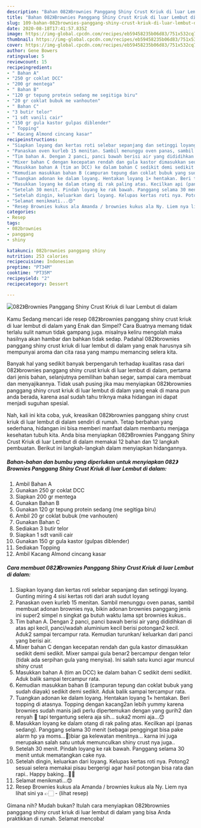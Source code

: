 ```yaml
---
description: "Bahan 082》Brownies Panggang Shiny Crust Kriuk di luar Lembut di dalam | Resep Bumbu 082》Brownies Panggang Shiny Crust Kriuk di luar Lembut di dalam Yang Menggugah Selera"
title: "Bahan 082》Brownies Panggang Shiny Crust Kriuk di luar Lembut di dalam | Resep Bumbu 082》Brownies Panggang Shiny Crust Kriuk di luar Lembut di dalam Yang Menggugah Selera"
slug: 109-bahan-082brownies-panggang-shiny-crust-kriuk-di-luar-lembut-di-dalam-resep-bumbu-082brownies-panggang-shiny-crust-kriuk-di-luar-lembut-di-dalam-yang-menggugah-selera
date: 2020-08-18T17:41:57.835Z
image: https://img-global.cpcdn.com/recipes/eb59458235b06d83/751x532cq70/082brownies-panggang-shiny-crust-kriuk-di-luar-lembut-di-dalam-foto-resep-utama.jpg
thumbnail: https://img-global.cpcdn.com/recipes/eb59458235b06d83/751x532cq70/082brownies-panggang-shiny-crust-kriuk-di-luar-lembut-di-dalam-foto-resep-utama.jpg
cover: https://img-global.cpcdn.com/recipes/eb59458235b06d83/751x532cq70/082brownies-panggang-shiny-crust-kriuk-di-luar-lembut-di-dalam-foto-resep-utama.jpg
author: Gene Bowers
ratingvalue: 5
reviewcount: 15
recipeingredient:
- " Bahan A"
- "250 gr coklat DCC"
- "200 gr mentega"
- " Bahan B"
- "120 gr tepung protein sedang me segitiga biru"
- "20 gr coklat bubuk me vanhouten"
- " Bahan C"
- "3 butir telor"
- "1 sdt vanili cair"
- "150 gr gula kastor gulpas diblender"
- " Topping"
- " Kacang Almond cincang kasar"
recipeinstructions:
- "Siapkan loyang dan kertas roti selebar sepanjang dan setinggi loyang. Gunting miring 4 sisi kertas roti dari arah sudut loyang"
- "Panaskan oven kurleb 15 menitan. Sambil menunggu oven panas, sambil membuat adonan brownies nya, bikin adonan brownies panggang jenis ini super2 simpel n singkat ga butuh waktu lama spt brownies kukus.."
- "Tim bahan A. Dengan 2 panci, panci bawah berisi air yang dididihkan di atas api kecil, panci/wadah aluminium kecil berisi potongan2 kecil. Aduk2 sampai tercampur rata. Kemudian turunkan/ keluarkan dari panci yang berisi air."
- "Mixer bahan C dengan kecepatan rendah dan gula kastor dimasukkan sedikit demi sedikit. Mixer sampai gula benar2 bercampur dengan telor (tidak ada serpihan gula yang menyisa). Ini salah satu kunci agar muncul shiny crust"
- "Masukkan bahan A (tim an DCC) ke dalam bahan C sedikit demi sedikit. Aduk balik sampai tercampur rata."
- "Kemudian masukkan bahan B (campuran tepung dan coklat bubuk yang sudah diayak) sedikit demi sedikit. Aduk balik sampai tercampur rata."
- "Tuangkan adonan ke dalam loyang. Hentakan loyang 1× hentakan. Beri topping di atasnya. Topping dengan kacang2an lebih yummy karena brownies sudah manis jadi perlu dipertemukan dengan yang gurih2 dan renyah 🤗 tapi tergantung selera aja sih... suka2 momi aja...😊"
- "Masukkan loyang ke dalam otang di rak paling atas. Kecilkan api (panas sedang). Panggang selama 30 menit (sebagai penggingat bisa pake alarm hp ya moms...🤗)biar ga kelewatan menitnya... karna ini juga merupakan salah satu untuk memunculkan shiny crust nya juga.."
- "Setelah 30 menit. Pindah loyang ke rak bawah. Panggang selama 30 menit untuk mematangkan cake nya."
- "Setelah dingin, keluarkan dari loyang. Kelupas kertas roti nya. Potong2 sesuai selera memakai pisau bergerigi agar hasil potongan bisa rata dan rapi.. Happy baking...🥰🤗"
- "Selamat menikmati...😍"
- "Resep Brownies kukus ala Amanda / brownies kukus ala Ny. Liem nya lihat sini ya 👉🏻             (lihat resep)"
categories:
- Resep
tags:
- 082brownies
- panggang
- shiny

katakunci: 082brownies panggang shiny 
nutrition: 253 calories
recipecuisine: Indonesian
preptime: "PT34M"
cooktime: "PT35M"
recipeyield: "2"
recipecategory: Dessert

---
```



![082》Brownies Panggang Shiny Crust Kriuk di luar Lembut di dalam](https://img-global.cpcdn.com/recipes/eb59458235b06d83/751x532cq70/082brownies-panggang-shiny-crust-kriuk-di-luar-lembut-di-dalam-foto-resep-utama.jpg)

Kamu Sedang mencari ide resep 082》brownies panggang shiny crust kriuk di luar lembut di dalam yang Enak dan Simpel? Cara Buatnya memang tidak terlalu sulit namun tidak gampang juga. misalnya keliru mengolah maka hasilnya akan hambar dan bahkan tidak sedap. Padahal 082》brownies panggang shiny crust kriuk di luar lembut di dalam yang enak harusnya sih mempunyai aroma dan cita rasa yang mampu memancing selera kita.

Banyak hal yang sedikit banyak berpengaruh terhadap kualitas rasa dari 082》brownies panggang shiny crust kriuk di luar lembut di dalam, pertama dari jenis bahan, selanjutnya pemilihan bahan segar, sampai cara membuat dan menyajikannya. Tidak usah pusing jika mau menyiapkan 082》brownies panggang shiny crust kriuk di luar lembut di dalam yang enak di mana pun anda berada, karena asal sudah tahu triknya maka hidangan ini dapat menjadi suguhan spesial.




Nah, kali ini kita coba, yuk, kreasikan 082》brownies panggang shiny crust kriuk di luar lembut di dalam sendiri di rumah. Tetap berbahan yang sederhana, hidangan ini bisa memberi manfaat dalam membantu menjaga kesehatan tubuh kita. Anda bisa menyiapkan 082》Brownies Panggang Shiny Crust Kriuk di luar Lembut di dalam memakai 12 bahan dan 12 langkah pembuatan. Berikut ini langkah-langkah dalam menyiapkan hidangannya.

<!--inarticleads1-->

##### Bahan-bahan dan bumbu yang diperlukan untuk menyiapkan 082》Brownies Panggang Shiny Crust Kriuk di luar Lembut di dalam:

1. Ambil  Bahan A
1. Gunakan 250 gr coklat DCC
1. Siapkan 200 gr mentega
1. Gunakan  Bahan B
1. Gunakan 120 gr tepung protein sedang (me segitiga biru)
1. Ambil 20 gr coklat bubuk (me vanhouten)
1. Gunakan  Bahan C
1. Sediakan 3 butir telor
1. Siapkan 1 sdt vanili cair
1. Gunakan 150 gr gula kastor (gulpas diblender)
1. Sediakan  Topping
1. Ambil  Kacang Almond cincang kasar




<!--inarticleads2-->

##### Cara membuat 082》Brownies Panggang Shiny Crust Kriuk di luar Lembut di dalam:

1. Siapkan loyang dan kertas roti selebar sepanjang dan setinggi loyang. Gunting miring 4 sisi kertas roti dari arah sudut loyang
1. Panaskan oven kurleb 15 menitan. Sambil menunggu oven panas, sambil membuat adonan brownies nya, bikin adonan brownies panggang jenis ini super2 simpel n singkat ga butuh waktu lama spt brownies kukus..
1. Tim bahan A. Dengan 2 panci, panci bawah berisi air yang dididihkan di atas api kecil, panci/wadah aluminium kecil berisi potongan2 kecil. Aduk2 sampai tercampur rata. Kemudian turunkan/ keluarkan dari panci yang berisi air.
1. Mixer bahan C dengan kecepatan rendah dan gula kastor dimasukkan sedikit demi sedikit. Mixer sampai gula benar2 bercampur dengan telor (tidak ada serpihan gula yang menyisa). Ini salah satu kunci agar muncul shiny crust
1. Masukkan bahan A (tim an DCC) ke dalam bahan C sedikit demi sedikit. Aduk balik sampai tercampur rata.
1. Kemudian masukkan bahan B (campuran tepung dan coklat bubuk yang sudah diayak) sedikit demi sedikit. Aduk balik sampai tercampur rata.
1. Tuangkan adonan ke dalam loyang. Hentakan loyang 1× hentakan. Beri topping di atasnya. Topping dengan kacang2an lebih yummy karena brownies sudah manis jadi perlu dipertemukan dengan yang gurih2 dan renyah 🤗 tapi tergantung selera aja sih... suka2 momi aja...😊
1. Masukkan loyang ke dalam otang di rak paling atas. Kecilkan api (panas sedang). Panggang selama 30 menit (sebagai penggingat bisa pake alarm hp ya moms...🤗)biar ga kelewatan menitnya... karna ini juga merupakan salah satu untuk memunculkan shiny crust nya juga..
1. Setelah 30 menit. Pindah loyang ke rak bawah. Panggang selama 30 menit untuk mematangkan cake nya.
1. Setelah dingin, keluarkan dari loyang. Kelupas kertas roti nya. Potong2 sesuai selera memakai pisau bergerigi agar hasil potongan bisa rata dan rapi.. Happy baking...🥰🤗
1. Selamat menikmati...😍
1. Resep Brownies kukus ala Amanda / brownies kukus ala Ny. Liem nya lihat sini ya 👉🏻 -             (lihat resep)




Gimana nih? Mudah bukan? Itulah cara menyiapkan 082》brownies panggang shiny crust kriuk di luar lembut di dalam yang bisa Anda praktikkan di rumah. Selamat mencoba!
